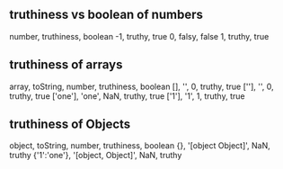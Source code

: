 ## truthiness vs boolean of numbers
number, truthiness, boolean
-1, truthy, true
0, falsy, false
1, truthy, true

## truthiness of arrays
array, toString, number, truthiness, boolean
[], '', 0, truthy, true
[''], '', 0, truthy, true
['one'], 'one', NaN, truthy, true
['1'], '1', 1, truthy, true

## truthiness of Objects
object, toString, number, truthiness, boolean
{}, '[object Object]', NaN, truthy
{'1':'one'}, '[object, Object]', NaN, truthy